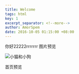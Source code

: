 ```yaml
---
title: Welcome
tags: html
key: 1
excerpt_separator: <!--more-->
author: AmorSpem
date: 2016-10-05 01:15:00 +08:00
---
```

你好22222rrrrrrr
图片预览

![小猫和小狗](https://pic.superbed.cn/item/5dde5da38e0e2e3ee9bfc48c.jpg)

<!--more-->

首页预览